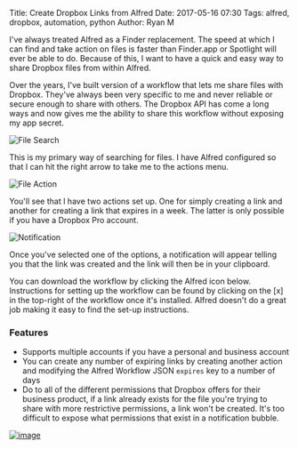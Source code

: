 Title: Create Dropbox Links from Alfred
Date: 2017-05-16 07:30
Tags: alfred, dropbox, automation, python
Author: Ryan M

I've always treated Alfred as a Finder replacement. The speed at which I can find and take action on files is faster than Finder.app or Spotlight will ever be able to do. Because of this, I want to have a quick and easy way to share Dropbox files from within Alfred.
<!-- PELICAN_END_SUMMARY -->  

Over the years, I've built version of a workflow that lets me share files with Dropbox. They've always been very specific to me and never reliable or secure enough to share with others. The Dropbox API has come a long ways and now gives me the ability to share this workflow without exposing my app secret.

![File Search]({static}/assets/articles/hazel-file-organization/file_search.png)

This is my primary way of searching for files. I have Alfred configured so that I can hit the right arrow to take me to the actions menu.

![File Action]({static}/assets/articles/hazel-file-organization/file_action.png)

You'll see that I have two actions set up. One for simply creating a link and another for creating a link that expires in a week. The latter is only possible if you have a Dropbox Pro account.

![Notification]({static}/assets/articles/hazel-file-organization/notification.png)

Once you've selected one of the options, a notification will appear telling you that the link was created and the link will then be in your clipboard.

You can download the workflow by clicking the Alfred icon below. Instructions for setting up the workflow can be found by clicking on the \[x\] in the top-right of the workflow once it's installed. Alfred doesn't do a great job making it easy to find the set-up instructions.

### Features ###

- Supports multiple accounts if you have a personal and business account
- You can create any number of expiring links by creating another action and modifying the Alfred Workflow JSON `expires` key to a number of days
- Do to all of the different permissions that Dropbox offers for their business product, if a link already exists for the file you're trying to share with more restrictive permissions, a link won't be created. It's too difficult to expose what permissions that exist in a notification bubble. 

[![image]( {static}/images/alfred_extension.jpg )][download_url]  

[download_url]: {static}/downloads/2017-05-16/DropboxSharedLinks.alfredworkflow
